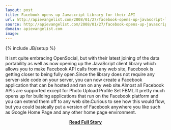 ```yaml
---
layout: post
title: Facebook opens up Javascript Library for their API
url: http://apievangelist.com/2008/01/27/facebook-opens-up-javascript-library-for-their-api/
source: http://apievangelist.com/2008/01/27/facebook-opens-up-javascript-library-for-their-api/
domain: apievangelist.com
image: 
---
```

{% include JB/setup %}<p>It isnt quite embracing OpenSocial, but with their latest joining of the data portability as well as now opening up the JavaScript client library which allows you to make Facebook API calls from any web site, Facebook is getting closer to being fully open.Since the library does not require any server-side code on your server, you can now create a Facebook application that can be hosted and ran on any web site.Almost all Facebook APIs are supported except for Photo Upload Profile Set FBML.It pretty much opens up for building applications that run on the Facebook platform and you can extend them off to any web site.Curious to see how this would flow, but you could basically put a version of Facebook anywhere you like such as Google Home Page and any other home page environment.</p>
<center><p><a href="http://apievangelist.com/2008/01/27/facebook-opens-up-javascript-library-for-their-api/" style='padding:25px; font-sze:18px; font-weight: bold;'>Read Full Story</a></p></center>
